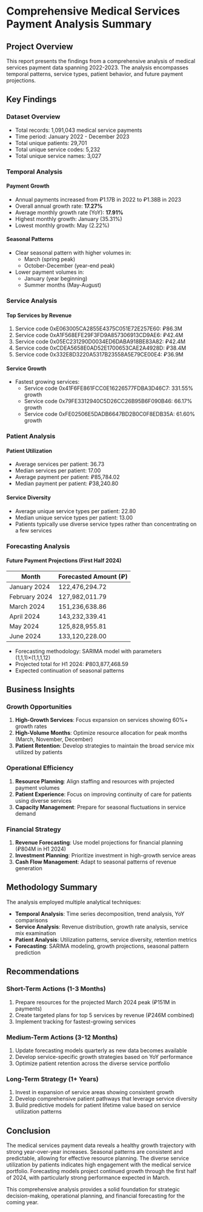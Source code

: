 # Comprehensive Medical Services Payment Analysis Summary

## Project Overview

This report presents the findings from a comprehensive analysis of medical services payment data spanning 2022-2023. The analysis encompasses temporal patterns, service types, patient behavior, and future payment projections.

## Key Findings

### Dataset Overview
- Total records: 1,091,043 medical service payments
- Time period: January 2022 - December 2023
- Total unique patients: 29,701
- Total unique service codes: 5,232
- Total unique service names: 3,027

### Temporal Analysis

#### Payment Growth
- Annual payments increased from ₽1.17B in 2022 to ₽1.38B in 2023
- Overall annual growth rate: **17.27%**
- Average monthly growth rate (YoY): **17.91%**
- Highest monthly growth: January (35.31%)
- Lowest monthly growth: May (2.22%)

#### Seasonal Patterns
- Clear seasonal pattern with higher volumes in:
  - March (spring peak)
  - October-December (year-end peak)
- Lower payment volumes in:
  - January (year beginning)
  - Summer months (May-August)

### Service Analysis

#### Top Services by Revenue
1. Service code 0xE063005CA2855E4375C051E72E257E60: ₽86.3M
2. Service code 0xA1F568EFE29F3FD9A857306913CD9AE6: ₽42.4M
3. Service code 0x05EC231290D0034ED6DABA918BE83A82: ₽42.4M
4. Service code 0xCDEA5658E0AD52E1700653CAE2A4928D: ₽38.4M
5. Service code 0x332E8D3220A5317B23558A5E79CE00E4: ₽36.9M

#### Service Growth
- Fastest growing services:
  - Service code 0x41F6FE861FCC0E16226577FDBA3D46C7: 331.55% growth
  - Service code 0x79FE3312940C5D26CC26B95B6F090B46: 66.17% growth
  - Service code 0xFE02506E5DADB6647BD2B0C0F8EDB35A: 61.60% growth

### Patient Analysis

#### Patient Utilization
- Average services per patient: 36.73
- Median services per patient: 17.00
- Average payment per patient: ₽85,784.02
- Median payment per patient: ₽38,240.80

#### Service Diversity
- Average unique service types per patient: 22.80
- Median unique service types per patient: 13.00
- Patients typically use diverse service types rather than concentrating on a few services

### Forecasting Analysis

#### Future Payment Projections (First Half 2024)
| Month | Forecasted Amount (₽) |
|-------|----------------------|
| January 2024 | 122,476,294.72 |
| February 2024 | 127,982,011.79 |
| March 2024 | 151,236,638.86 |
| April 2024 | 143,232,339.41 |
| May 2024 | 125,828,955.81 |
| June 2024 | 133,120,228.00 |

- Forecasting methodology: SARIMA model with parameters (1,1,1)×(1,1,1,12)
- Projected total for H1 2024: ₽803,877,468.59
- Expected continuation of seasonal patterns

## Business Insights

### Growth Opportunities
1. **High-Growth Services**: Focus expansion on services showing 60%+ growth rates
2. **High-Volume Months**: Optimize resource allocation for peak months (March, November, December)
3. **Patient Retention**: Develop strategies to maintain the broad service mix utilized by patients

### Operational Efficiency
1. **Resource Planning**: Align staffing and resources with projected payment volumes
2. **Patient Experience**: Focus on improving continuity of care for patients using diverse services
3. **Capacity Management**: Prepare for seasonal fluctuations in service demand

### Financial Strategy
1. **Revenue Forecasting**: Use model projections for financial planning (₽804M in H1 2024)
2. **Investment Planning**: Prioritize investment in high-growth service areas
3. **Cash Flow Management**: Adapt to seasonal patterns of revenue generation

## Methodology Summary

The analysis employed multiple analytical techniques:
- **Temporal Analysis**: Time series decomposition, trend analysis, YoY comparisons
- **Service Analysis**: Revenue distribution, growth rate analysis, service mix examination
- **Patient Analysis**: Utilization patterns, service diversity, retention metrics
- **Forecasting**: SARIMA modeling, growth projections, seasonal pattern prediction

## Recommendations

### Short-Term Actions (1-3 Months)
1. Prepare resources for the projected March 2024 peak (₽151M in payments)
2. Create targeted plans for top 5 services by revenue (₽246M combined)
3. Implement tracking for fastest-growing services

### Medium-Term Actions (3-12 Months)
1. Update forecasting models quarterly as new data becomes available
2. Develop service-specific growth strategies based on YoY performance
3. Optimize patient retention across the diverse service portfolio

### Long-Term Strategy (1+ Years)
1. Invest in expansion of service areas showing consistent growth
2. Develop comprehensive patient pathways that leverage service diversity
3. Build predictive models for patient lifetime value based on service utilization patterns

## Conclusion

The medical services payment data reveals a healthy growth trajectory with strong year-over-year increases. Seasonal patterns are consistent and predictable, allowing for effective resource planning. The diverse service utilization by patients indicates high engagement with the medical service portfolio. Forecasting models project continued growth through the first half of 2024, with particularly strong performance expected in March.

This comprehensive analysis provides a solid foundation for strategic decision-making, operational planning, and financial forecasting for the coming year. 